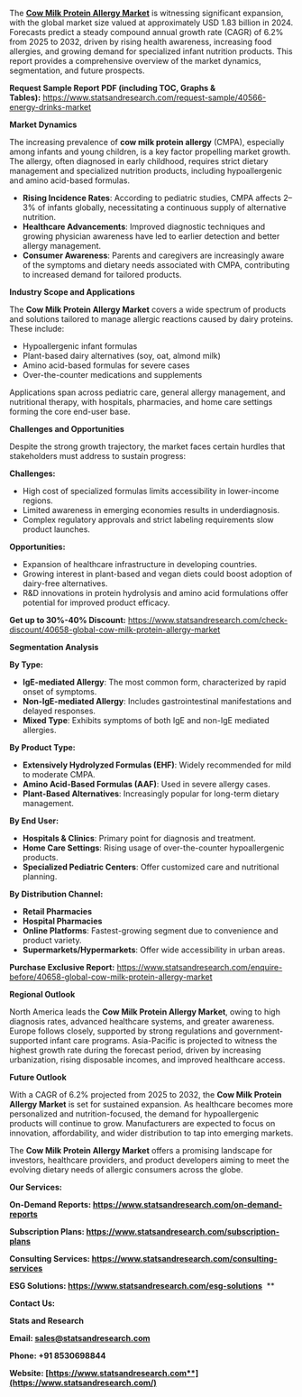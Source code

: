 ﻿The [**Cow Milk Protein Allergy Market**](https://www.statsandresearch.com/report/40658-global-cow-milk-protein-allergy-market) is witnessing significant expansion, with the global market size valued at approximately USD 1.83 billion in 2024. Forecasts predict a steady compound annual growth rate (CAGR) of 6.2% from 2025 to 2032, driven by rising health awareness, increasing food allergies, and growing demand for specialized infant nutrition products. This report provides a comprehensive overview of the market dynamics, segmentation, and future prospects.

**Request Sample Report PDF (including TOC, Graphs & Tables):** <https://www.statsandresearch.com/request-sample/40566-energy-drinks-market>

**Market Dynamics**

The increasing prevalence of **cow milk protein allergy** (CMPA), especially among infants and young children, is a key factor propelling market growth. The allergy, often diagnosed in early childhood, requires strict dietary management and specialized nutrition products, including hypoallergenic and amino acid-based formulas.

- **Rising Incidence Rates**: According to pediatric studies, CMPA affects 2–3% of infants globally, necessitating a continuous supply of alternative nutrition.
- **Healthcare Advancements**: Improved diagnostic techniques and growing physician awareness have led to earlier detection and better allergy management.
- **Consumer Awareness**: Parents and caregivers are increasingly aware of the symptoms and dietary needs associated with CMPA, contributing to increased demand for tailored products.

**Industry Scope and Applications**

The **Cow Milk Protein Allergy Market** covers a wide spectrum of products and solutions tailored to manage allergic reactions caused by dairy proteins. These include:

- Hypoallergenic infant formulas
- Plant-based dairy alternatives (soy, oat, almond milk)
- Amino acid-based formulas for severe cases
- Over-the-counter medications and supplements

Applications span across pediatric care, general allergy management, and nutritional therapy, with hospitals, pharmacies, and home care settings forming the core end-user base.

**Challenges and Opportunities**

Despite the strong growth trajectory, the market faces certain hurdles that stakeholders must address to sustain progress:

**Challenges:**

- High cost of specialized formulas limits accessibility in lower-income regions.
- Limited awareness in emerging economies results in underdiagnosis.
- Complex regulatory approvals and strict labeling requirements slow product launches.

**Opportunities:**

- Expansion of healthcare infrastructure in developing countries.
- Growing interest in plant-based and vegan diets could boost adoption of dairy-free alternatives.
- R&D innovations in protein hydrolysis and amino acid formulations offer potential for improved product efficacy.

**Get up to 30%-40% Discount:** <https://www.statsandresearch.com/check-discount/40658-global-cow-milk-protein-allergy-market>

**Segmentation Analysis**

**By Type:**

- **IgE-mediated Allergy**: The most common form, characterized by rapid onset of symptoms.
- **Non-IgE-mediated Allergy**: Includes gastrointestinal manifestations and delayed responses.
- **Mixed Type**: Exhibits symptoms of both IgE and non-IgE mediated allergies.

**By Product Type:**

- **Extensively Hydrolyzed Formulas (EHF)**: Widely recommended for mild to moderate CMPA.
- **Amino Acid-Based Formulas (AAF)**: Used in severe allergy cases.
- **Plant-Based Alternatives**: Increasingly popular for long-term dietary management.

**By End User:**

- **Hospitals & Clinics**: Primary point for diagnosis and treatment.
- **Home Care Settings**: Rising usage of over-the-counter hypoallergenic products.
- **Specialized Pediatric Centers**: Offer customized care and nutritional planning.

**By Distribution Channel:**

- **Retail Pharmacies**
- **Hospital Pharmacies**
- **Online Platforms**: Fastest-growing segment due to convenience and product variety.
- **Supermarkets/Hypermarkets**: Offer wide accessibility in urban areas.

**Purchase Exclusive Report:** <https://www.statsandresearch.com/enquire-before/40658-global-cow-milk-protein-allergy-market>

**Regional Outlook**

North America leads the **Cow Milk Protein Allergy Market**, owing to high diagnosis rates, advanced healthcare systems, and greater awareness. Europe follows closely, supported by strong regulations and government-supported infant care programs. Asia-Pacific is projected to witness the highest growth rate during the forecast period, driven by increasing urbanization, rising disposable incomes, and improved healthcare access.

**Future Outlook**

With a CAGR of 6.2% projected from 2025 to 2032, the **Cow Milk Protein Allergy Market** is set for sustained expansion. As healthcare becomes more personalized and nutrition-focused, the demand for hypoallergenic products will continue to grow. Manufacturers are expected to focus on innovation, affordability, and wider distribution to tap into emerging markets.

The **Cow Milk Protein Allergy Market** offers a promising landscape for investors, healthcare providers, and product developers aiming to meet the evolving dietary needs of allergic consumers across the globe.

**Our Services:** 

**On-Demand Reports: <https://www.statsandresearch.com/on-demand-reports>** 

**Subscription Plans: <https://www.statsandresearch.com/subscription-plans>** 

**Consulting Services: <https://www.statsandresearch.com/consulting-services>** 

**ESG Solutions: <https://www.statsandresearch.com/esg-solutions>** 
**


**Contact Us:** 

**Stats and Research** 

**Email: <sales@statsandresearch.com>** 

**Phone: +91 8530698844** 

**Website: [https://www.statsandresearch.com**](https://www.statsandresearch.com/)**


